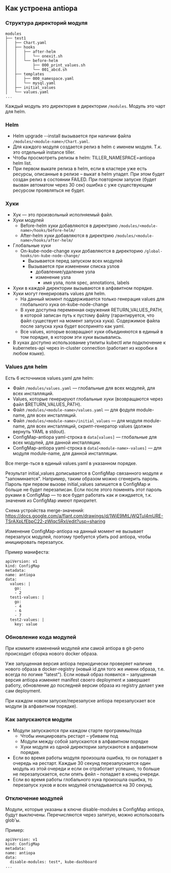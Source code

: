 
Как устроена antiopa
--------------------

### Структура директорий модуля

```
modules
├── test1
│   ├── Chart.yaml
│   ├── hooks
│   │   ├── after-helm
│   │   │   └── onexit.sh
│   │   └── before-helm
│   │       ├── 000_print_values.sh
│   │       └── 001_abcd.sh
│   ├── templates
│   │   ├── 000_namespace.yaml
│   │   └── mysql.yaml
│   ├── initial_values
│   └── values.yaml
...
```

Каждый модуль это директория в директории `/modules`. Модуль это чарт для helm.

### Helm

* Helm upgrade --install вызывается при наличии файла `/modules/<module-name>/Chart.yaml`.
* Для каждого модуля создается релиз в helm с именем модуля. Т.к. это отдельный instance tiller.
* Чтобы просмотреть релизы в helm: TILLER_NAMESPACE=antiopa helm list.
* При первом выкате релиза в helm, если в кластере уже есть ресурсы, описанные в релизе – выкат в helm упадет. При этом будет создан релиз в состоянии FAILED. При повторном запуске (будет вызван автоматом через 30 сек) ошибка с уже существующим ресурсом проявляться не будет.

### Хуки

* Хук — это произвольный исполняемый файл.
* Хуки модулей
    * Before-helm хуки добавляются в директрию `/modules/<module-name>/hooks/before-helm/`
    * After-helm хуки добавляются в директрию `/modules/<module-name>/hooks/after-helm/`
* Глобальные хуки
    * On-kube-node-change хуки добавляются в директорию `/global-hooks/on-kube-node-change/`
        * Вызывается перед запуском всех модулей
        * Вызывается при изменении списка узлов
            * добавление/удаление узла
            * изменение узла
                * имя узла, поля spec, annotations, labels
* Хуки в каждой директории вызываются в алфавитном порядке.
* Хуки могут генерировать values для helm.
    * На данный момент поддерживается только генерация values для глобального хука on-kube-node-change
    * В хуке доступна переменная окружения RETURN_VALUES_PATH, в которой записан путь к пустому файлу (гарантируется, что файл существует на момент запуска хука). Содержимое файла после запуска хука будет воспринято как yaml.
    * Все values, которые возвращают хуки объединяются в единый в том порядке, в котором эти хуки вызывались.
* В хуках доступно использование утилиты kubectl или подключение к kubernetes-api через in-cluster connection (работает из коробки в любом языке).

### Values для helm

Есть 6 источников values.yaml для helm:

* Файл `/modules/values.yaml` — глобальные для всех модулей, для всех инсталляций.
* Values, которые генерируют глобальные хуки (возвращаются через файл $RETURN_VALUES_PATH).
* Файл `/modules/<module-name>/values.yaml` — для фодуля module-name, для всех инсталляций.
* Файл `/modules/<module-name>/initial_values` — для модуля module-name, для всех инсталляций, скрипт-генератор values (должен вернуть YAML в stdout).
* ConfigMap-antiopa yaml-строка в `data[values]` — глобальные для всех модулей, для данной инсталляции.
* ConfigMap-antiopa yaml-строка в `data[<module-name>-values]` — для модуля module-name, для данной инсталляции.

Все merge-ться в единый values.yaml в указанном порядке.

Результат initial_values дописывается в ConfigMap связанного модуля и "запоминается". Например, таким образом можно сгенерить пароль. Пароль при первом вызове initial_values запишется в ConfigMap и больше не будет перезаписан. Если после этого поменять этот пароль руками в ConfigMap — то все будет работать как и ожидается, т.к. значения из ConfigMap имеют приоритет.

Схема устройства merge-значений: https://docs.google.com/a/flant.com/drawings/d/1WjE9MtLjWQTul4mURE-TSrAXpLfEbpC22-zWIqc5RxI/edit?usp=sharing

Изменение ConfigMap-antiopa на данный момент не вызывает перезапуск модулей, поэтому требуется убить pod antiopa, чтобы инициировать перезапуск.

Пример манифеста:

```
apiVersion: v1
kind: ConfigMap
metadata:
name: antiopa
data:
  values: |
    go:
    - 2
  test1-values: |
    go:
    - 4
    - 6
    - 7
  test2-values: |
    key: value
```

### Обновление кода модулей
При коммите изменений модулей или самой antiopa в git-репо происходит сборка нового docker образа.

Уже запущенная версия antiopa периодически проверяет наличие нового образа в docker-registry (новый id для того же имени образа, т.е. всегда по логике "latest"). Если новый образ появился – запущенная версия antiopa изменяет manifest своего deployment и завершает работу, обновление до последней версии образа из registry делает уже сам deployment.

При каждом новом запуске/перезапуске antiopa перезапускает все модули (в алфавитном порядке).

### Как запускаются модули

* Модули запускаются при каждом старте программы/пода
    * Чтобы инициировать рестарт – убиваем под
    * Модули между собой запускаются в алфавитном порядке
    * Хуки модуля из одной директории запускаются в алфавитном порядке.
* Если во время работы модуля произошла ошибка, то он попадает в очередь на рестарт. Каждые 30 секунд перезапускается один модуль из этой очереди и если он отработает успешно, то больше не перезапускается, если опять фейл – попадает в конец очереди.
* Если во время работы глобального хука произошла ошибка, то перезапуск хуков и всех модулей откладывается на 30 секунд.

### Отключение модулей

Модули, которые указаны в ключе disable-modules в ConfigMap antiopa, будут выключены. Перечисляются через запятую, можно использовать glob'ы.

Пример:

```
apiVersion: v1
kind: ConfigMap
metadata:
name: antiopa
data:
  disable-modules: test*, kube-dashboard
...
```
